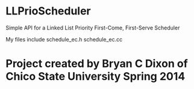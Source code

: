 LLPrioScheduler
===============

Simple API for a Linked List Priority First-Come, First-Serve Scheduler

My files include schedule_ec.h schedule_ec.cc

# Project created by Bryan C Dixon of Chico State University Spring 2014
